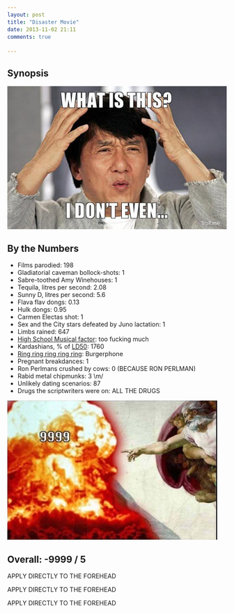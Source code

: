 ```yaml
---
layout: post
title: "Disaster Movie"
date: 2013-11-02 21:11
comments: true

---
```


Synopsis
--------

![what is this i dont even](/filmreviews/disaster-movie/what-is-this-i-dont-even.jpg)

By the Numbers
--------------

* Films parodied: 198
* Gladiatorial caveman bollock-shots: 1
* Sabre-toothed Amy Winehouses: 1
* Tequila, litres per second: 2.08
* Sunny D, litres per second: 5.6
* Flava flav dongs: 0.13
* Hulk dongs: 0.95
* Carmen Electas shot: 1
* Sex and the City stars defeated by Juno lactation: 1
* Limbs rained: 647
* [High School Musical factor](../high-school-musical-2/): too fucking much
* Kardashians, % of [LD50](https://en.wikipedia.org/wiki/Median_lethal_dose): 1760
* [Ring ring ring ring ring](https://www.youtube.com/watch?v=j5C6X9vOEkU): Burgerphone
* Pregnant breakdances: 1
* Ron Perlmans crushed by cows: 0 (BECAUSE RON PERLMAN)
* Rabid metal chipmunks: 3 \m/
* Unlikely dating scenarios: 87
* Drugs the scriptwriters were on: ALL THE DRUGS

![9999](/filmreviews/disaster-movie/9999.jpg)

Overall: -9999 / 5
------------------

APPLY DIRECTLY TO THE FOREHEAD

APPLY DIRECTLY TO THE FOREHEAD

APPLY DIRECTLY TO THE FOREHEAD
